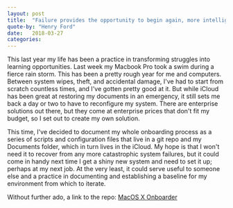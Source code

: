 ```yaml
---
layout: post
title:  "Failure provides the opportunity to begin again, more intelligently."
quote-by: "Henry Ford"
date:   2018-03-27
categories: 
---
```


This last year my life has been a practice in transforming struggles into learning opportunities. Last week my Macbook Pro took a swim during a fierce rain storm. This has been a pretty rough year for me and computers. Between system wipes, theft, and accidental damage, I've had to start from scratch countless times, and I've gotten pretty good at it. But while iCloud has been great at restoring my documents in an emergency, it still sets me back a day or two to have to reconfigure my system. There are enterprise solutions out there, but they come at enterprise prices that don't fit my budget, so I set out to create my own solution. 

This time, I've decided to document my whole onboarding process as a series of scripts and configuration files that live in a git repo and my Documents folder, which in turn lives in the iCloud. My hope is that I won't need it to recover from any more catastrophic system failures, but it could come in handy next time I get a shiny new system and need to set it up; perhaps at my next job. At the very least, it could serve useful to someone else and a practice in documenting and establishing a baseline for my environment from which to iterate. 

Without further ado, a link to the repo:
    [MacOS X Onboarder](https://github.com/spaceboycoop/onboarder)



